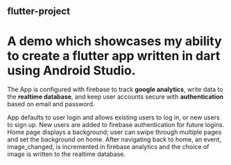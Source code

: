 ## flutter-project

# A demo which showcases my ability to create a flutter app written in dart using Android Studio.  

The App is configured with firebase to track **google analytics**, write data to the **realtime database**, and keep user accounts secure with **authentication** based on email and password.

App defaults to user login and allows existing users to log in, or new users to sign up.  New users are added to firebase authentication for future logins.  Home page displays a background; user can swipe through multiple pages and set the background on home.  After navigating back to home, an event, image_changed, is incremented in firebase analytics and the choice of image is written to the realtime database. 
